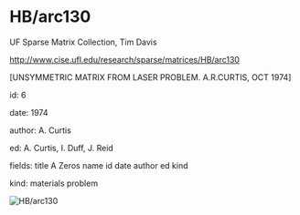 # HB/arc130

 UF Sparse Matrix Collection, Tim Davis

 http://www.cise.ufl.edu/research/sparse/matrices/HB/arc130

 [UNSYMMETRIC MATRIX FROM LASER PROBLEM. A.R.CURTIS, OCT 1974]

 id: 6

 date: 1974

 author: A. Curtis

 ed: A. Curtis, I. Duff, J. Reid

 fields: title A Zeros name id date author ed kind

 kind: materials problem

![HB/arc130](http://yifanhu.net/GALLERY/GRAPHS/GIF_SMALL/HB@arc130.gif)
